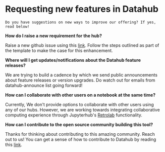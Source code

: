 # Requesting new features in Datahub

```{note}
Do you have suggestions on new ways to improve our offering? If yes, read below!

```

**How do I raise a new requirement for the hub?**

Raise a new github issue using this [link](https://github.com/berkeley-dsep-infra/datahub/issues/new?assignees=&labels=type%3A+enhancement&template=featurerequest.md). Follow the steps outlined as part of the template to make the case for this enhancement.

**Where will I get updates/notifications about the Datahub feature releases?**

We are trying to build a cadence by which we send public announcements about feature releases or version upgrades. Do watch out for emails from datahub-announce list going forward!
 
**How can I collaborate with other users on a notebook at the same time?**

Currently, We don't provide options to collaborate with other users using any of our hubs. However, we are working towards integrating collaborative computing experience through Jupyterhub's [Retrolab](https://github.com/jupyterlab/retrolab) functionality.

**How can I contribute to the open source community building this tool?**

Thanks for thinking about contributing to this amazing community. Reach out to us! You can get a sense of how to contribute to Datahub by reading this [link](https://docs.datahub.berkeley.edu/en/latest/admins/pre-reqs.html).
